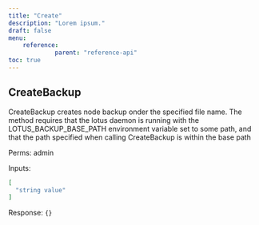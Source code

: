 ```yaml
---
title: "Create"
description: "Lorem ipsum."
draft: false
menu:
    reference:
             parent: "reference-api"
toc: true
---
```


## CreateBackup
CreateBackup creates node backup onder the specified file name. The
method requires that the lotus daemon is running with the
LOTUS_BACKUP_BASE_PATH environment variable set to some path, and that
the path specified when calling CreateBackup is within the base path


Perms: admin

Inputs:
```json
[
  "string value"
]
```

Response: `{}`

